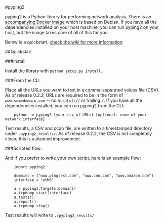 #pyping2

pyping2 is a Python library for performing network analysis. There is an [accompanying Docker image](https://hub.docker.com/r/victorclark/pyping2/) which is based on Debian. If you have all the dependencies installed on your host machine, you can run pyping2 on your host, but the image takes care of all of this for you.

Below is a quickstart, [check the wiki for more information](https://github.com/0victor0/pyping2/wiki):

##Quickstart

###Install

Install the library with `python setup.py install`.

###From the CLI

Place all the URLs you want to test in a comma-separated values file (CSV). As of release 0.2.2, URLs are required to be in the form of `www.somedomain.com` -- no `http[s]://` or trailing `/`. If you have all the dependencies installed, you can run pyping2 from the CLI:

        python -m pyping2 [your csv of URLs] [optional: name of your network interface]

Test results, a CSV and pcap file, are written to a timestamped directory under `.pyping2_results/`. As of release 0.2.2, the CSV is not completely clean; this is a planned improvement.

###Scripted flow:

And if you prefer to write your own script, here is an example flow:

        import pyping2

        domains = ["www.pingtest.com", "www.cnn.com", "www.amazon.com"]
        interface = "eth0"

        a = pyping2.Targets(domains)
        a.tcpdump_start(interface)
        a.tests()
        a.report()
        a.tcpdump_stop()

Test results will write to `./pyping2_results/`